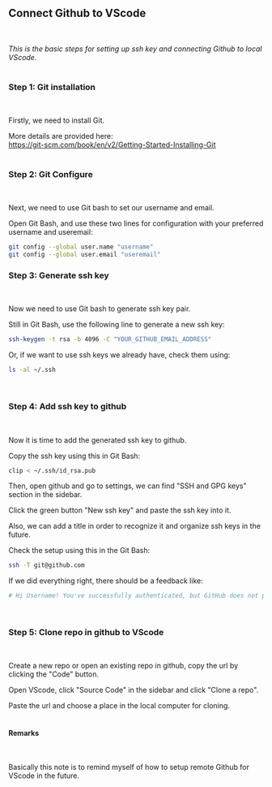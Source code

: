 ## **Connect Github to VScode**
<br>

*This is the basic steps for setting up ssh key and connecting Github to local VScode.*
<br>
<br>


### **Step 1: Git installation**
<br>

Firstly, we need to install Git.  

More details are provided here:  
https://git-scm.com/book/en/v2/Getting-Started-Installing-Git  
<br>

### **Step 2: Git Configure**  
<br>

Next, we need to use Git bash to set our username and email.  

Open Git Bash, and use these two lines for configuration with your preferred username and useremail:
```Bash
git config --global user.name "username"
git config --global user.email "useremail"
```
  
### **Step 3: Generate ssh key**  
<br>

Now we need to use Git bash to generate ssh key pair.  

Still in Git Bash, use the following line to generate a new ssh key:  
```Bash
ssh-keygen -t rsa -b 4096 -C "YOUR_GITHUB_EMAIL_ADDRESS"
```
Or, if we want to use ssh keys we already have, check them using:
```Bash
ls -al ~/.ssh
```
<br>

### **Step 4: Add ssh key to github**
<br>

Now it is time to add the generated ssh key to github.  

Copy the ssh key using this in Git Bash:
```Bash
clip < ~/.ssh/id_rsa.pub
```
Then, open github and go to settings, we can find "SSH and GPG keys" section in the sidebar.  

Click the green button "New ssh key" and paste the ssh key into it.  

Also, we can add a title in order to recognize it and organize ssh keys in the future.  

Check the setup using this in the Git Bash:
```Bash
ssh -T git@github.com
```
If we did everything right, there should be a feedback like:
```Bash
# Hi Username! You've successfully authenticated, but GitHub does not provide shell access.
```
<br>

### **Step 5: Clone repo in github to VScode**
<br>

Create a new repo or open an existing repo in github, copy the url by clicking the "Code" button.  

Open VScode, click "Source Code" in the sidebar and click "Clone a repo".  

Paste the url and choose a place in the local computer for cloning.  
<br>

#### **Remarks**
<br>

Basically this note is to remind myself of how to setup remote Github for VScode in the future.